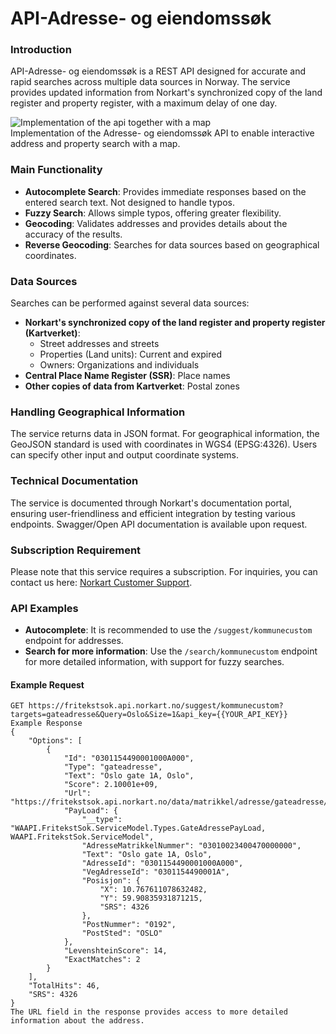 # API-Adresse- og eiendomssøk 

### Introduction
API-Adresse- og eiendomssøk is a REST API designed for accurate and rapid searches across multiple data sources in Norway. The service provides updated information from Norkart's synchronized copy of the land register and property register, with a maximum delay of one day.

![Implementation of the api together with a map](images\Sok_Produktbeskrivelse-D8mOVPYT.png) <br clear="left"/>
Implementation of the Adresse- og eiendomssøk API to enable interactive address and property search with a map.

### Main Functionality
- **Autocomplete Search**: Provides immediate responses based on the entered search text. Not designed to handle typos.
- **Fuzzy Search**: Allows simple typos, offering greater flexibility.
- **Geocoding**: Validates addresses and provides details about the accuracy of the results.
- **Reverse Geocoding**: Searches for data sources based on geographical coordinates.

### Data Sources
Searches can be performed against several data sources:
- **Norkart's synchronized copy of the land register and property register (Kartverket)**:
  - Street addresses and streets
  - Properties (Land units): Current and expired
  - Owners: Organizations and individuals
- **Central Place Name Register (SSR)**: Place names
- **Other copies of data from Kartverket**: Postal zones

### Handling Geographical Information
The service returns data in JSON format. For geographical information, the GeoJSON standard is used with coordinates in WGS4 (EPSG:4326). Users can specify other input and output coordinate systems.

### Technical Documentation
The service is documented through Norkart's documentation portal, ensuring user-friendliness and efficient integration by testing various endpoints. Swagger/Open API documentation is available upon request.

### Subscription Requirement
Please note that this service requires a subscription. For inquiries, you can contact us here: [Norkart Customer Support](https://www.norkart.no/kundestotte).

### API Examples
- **Autocomplete**: It is recommended to use the `/suggest/kommunecustom` endpoint for addresses.
- **Search for more information**: Use the `/search/kommunecustom` endpoint for more detailed information, with support for fuzzy searches.

#### Example Request
```http
GET https://fritekstsok.api.norkart.no/suggest/kommunecustom?targets=gateadresse&Query=Oslo&Size=1&api_key={{YOUR_API_KEY}}
Example Response
{
    "Options": [
        {
            "Id": "0301154490001000A000",
            "Type": "gateadresse",
            "Text": "Oslo gate 1A, Oslo",
            "Score": 2.10001e+09,
            "Url": "https://fritekstsok.api.norkart.no/data/matrikkel/adresse/gateadresse/0301154490001000A000",
            "PayLoad": {
                "__type": "WAAPI.FritekstSok.ServiceModel.Types.GateAdressePayLoad, WAAPI.FritekstSok.ServiceModel",
                "AdresseMatrikkelNummer": "03010023400470000000",
                "Text": "Oslo gate 1A, Oslo",
                "AdresseId": "0301154490001000A000",
                "VegAdresseId": "0301154490001A",
                "Posisjon": {
                    "X": 10.767611078632482,
                    "Y": 59.90835931871215,
                    "SRS": 4326
                },
                "PostNummer": "0192",
                "PostSted": "OSLO"
            },
            "LevenshteinScore": 14,
            "ExactMatches": 2
        }
    ],
    "TotalHits": 46,
    "SRS": 4326
}
The URL field in the response provides access to more detailed information about the address.
